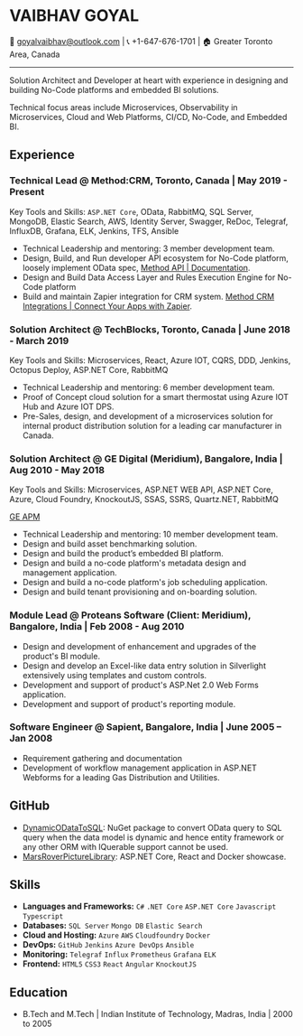 # VAIBHAV GOYAL

:email: goyalvaibhav@outlook.com | :telephone_receiver: +1-647-676-1701 | :house: Greater Toronto Area, Canada

----

Solution Architect and Developer at heart with experience in designing and building No-Code platforms and embedded BI solutions.

Technical focus areas include Microservices, Observability in Microservices, Cloud and Web Platforms, CI/CD, No-Code, and Embedded BI.

## Experience

### Technical Lead @ Method:CRM, Toronto, Canada | May 2019 - Present

Key Tools and Skills: `ASP.NET Core`, OData, RabbitMQ, SQL Server, MongoDB, Elastic Search, AWS, Identity Server, Swagger, ReDoc, Telegraf, InfluxDB, Grafana, ELK, Jenkins, TFS, Ansible

- Technical Leadership and mentoring:  3 member development team.
- Design, Build, and Run developer API ecosystem for No-Code platform, loosely implement OData spec, [Method API | Documentation](https://developer.method.me/).
- Design and Build Data Access Layer and Rules Execution Engine for No-Code platform
- Build and maintain Zapier integration for CRM system. [Method CRM Integrations | Connect Your Apps with Zapier](https://zapier.com/apps/method-crm/integrations).

### Solution Architect @ TechBlocks, Toronto, Canada | June 2018 - March 2019

Key Tools and Skills: Microservices, React, Azure IOT, CQRS, DDD, Jenkins, Octopus Deploy, ASP.NET Core, RabbitMQ

- Technical Leadership and mentoring:  6 member development team.
- Proof of Concept cloud solution for a smart thermostat using Azure IOT Hub and Azure IOT DPS.
- Pre-Sales, design, and development of a microservices solution for internal product distribution solution for a leading car manufacturer in Canada.
  

### Solution Architect @ GE Digital (Meridium), Bangalore, India | Aug 2010 - May 2018

Key Tools and Skills: Microservices, ASP.NET WEB API, ASP.NET Core, Azure, Cloud Foundry, KnockoutJS, SSAS, SSRS, Quartz.NET, RabbitMQ

[GE APM](https://www.ge.com/digital/applications/asset-performance-management)

- Technical Leadership and mentoring: 10 member development team.
- Design and build asset benchmarking solution.
- Design and build the product’s embedded BI platform.
- Design and build a no-code platform's metadata design and management application.
- Design and build a no-code platform's job scheduling application.
- Design and build tenant provisioning and on-boarding solution.

### Module Lead @ Proteans Software (Client: Meridium), Bangalore, India | Feb 2008 - Aug 2010

- Design and development of enhancement and upgrades of the product's BI module.   
- Design and develop an Excel-like data entry solution in Silverlight extensively using templates and custom controls.    
- Development and support of product's ASP.Net 2.0 Web Forms application.   
- Development and support of product's reporting module. 


### Software Engineer @ Sapient, Bangalore, India | June 2005 – Jan 2008

- Requirement gathering and documentation
- Development of workflow management application in ASP.NET Webforms for a leading Gas Distribution and Utilities.

## GitHub

- [DynamicODataToSQL](https://github.com/DynamicODataToSQL/DynamicODataToSQL): NuGet package to convert OData query to SQL query when the data model is dynamic and hence entity framework or any other ORM with IQuerable support cannot be used.
- [MarsRoverPictureLibrary](https://github.com/vaibhav-goyal/MarsRoverPictureLibrary): ASP.NET Core, React and Docker showcase.

## Skills

- **Languages and Frameworks:** `C#` `.NET Core` `ASP.NET Core` `Javascript` `Typescript`
- **Databases:** `SQL Server` `Mongo DB` `Elastic Search`
- **Cloud and Hosting:** `Azure` `AWS` `Cloudfoundry` `Docker`
- **DevOps:** `GitHub` `Jenkins` `Azure DevOps` `Ansible`
- **Monitoring:** `Telegraf` `Influx` `Prometheus` `Grafana` `ELK`
- **Frontend:** `HTML5` `CSS3` `React` `Angular` `KnockoutJS`

## Education

- B.Tech and M.Tech | Indian Institute of Technology, Madras, India | 2000 to 2005
